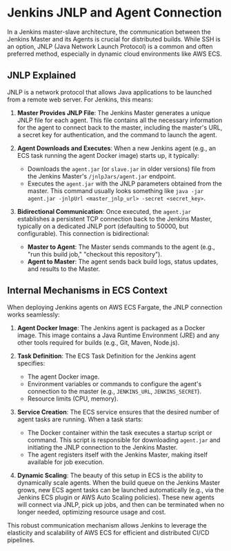 # Jenkins JNLP and Agent Connection

In a Jenkins master-slave architecture, the communication between the Jenkins Master and its Agents is crucial for distributed builds. While SSH is an option, JNLP (Java Network Launch Protocol) is a common and often preferred method, especially in dynamic cloud environments like AWS ECS.

## JNLP Explained

JNLP is a network protocol that allows Java applications to be launched from a remote web server. For Jenkins, this means:

1.  **Master Provides JNLP File**: The Jenkins Master generates a unique JNLP file for each agent. This file contains all the necessary information for the agent to connect back to the master, including the master's URL, a secret key for authentication, and the command to launch the agent.

2.  **Agent Downloads and Executes**: When a new Jenkins agent (e.g., an ECS task running the agent Docker image) starts up, it typically:
    *   Downloads the `agent.jar` (or `slave.jar` in older versions) file from the Jenkins Master's `/jnlpJars/agent.jar` endpoint.
    *   Executes the `agent.jar` with the JNLP parameters obtained from the master. This command usually looks something like `java -jar agent.jar -jnlpUrl <master_jnlp_url> -secret <secret_key>`.

3.  **Bidirectional Communication**: Once executed, the `agent.jar` establishes a persistent TCP connection back to the Jenkins Master, typically on a dedicated JNLP port (defaulting to 50000, but configurable). This connection is bidirectional:
    *   **Master to Agent**: The Master sends commands to the agent (e.g., "run this build job," "checkout this repository").
    *   **Agent to Master**: The agent sends back build logs, status updates, and results to the Master.

## Internal Mechanisms in ECS Context

When deploying Jenkins agents on AWS ECS Fargate, the JNLP connection works seamlessly:

1.  **Agent Docker Image**: The Jenkins agent is packaged as a Docker image. This image contains a Java Runtime Environment (JRE) and any other tools required for builds (e.g., Git, Maven, Node.js).

2.  **Task Definition**: The ECS Task Definition for the Jenkins agent specifies:
    *   The agent Docker image.
    *   Environment variables or commands to configure the agent's connection to the master (e.g., `JENKINS_URL`, `JENKINS_SECRET`).
    *   Resource limits (CPU, memory).

3.  **Service Creation**: The ECS service ensures that the desired number of agent tasks are running. When a task starts:
    *   The Docker container within the task executes a startup script or command. This script is responsible for downloading `agent.jar` and initiating the JNLP connection to the Jenkins Master.
    *   The agent registers itself with the Jenkins Master, making itself available for job execution.

4.  **Dynamic Scaling**: The beauty of this setup in ECS is the ability to dynamically scale agents. When the build queue on the Jenkins Master grows, new ECS agent tasks can be launched automatically (e.g., via the Jenkins ECS plugin or AWS Auto Scaling policies). These new agents will connect via JNLP, pick up jobs, and then can be terminated when no longer needed, optimizing resource usage and cost.

This robust communication mechanism allows Jenkins to leverage the elasticity and scalability of AWS ECS for efficient and distributed CI/CD pipelines.
